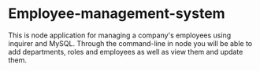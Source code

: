 # Employee-management-system

This is node application for managing a company's employees using inquirer and MySQL. Through the command-line in node you will be able to add departments, roles and employees as well as view them and update them. 
